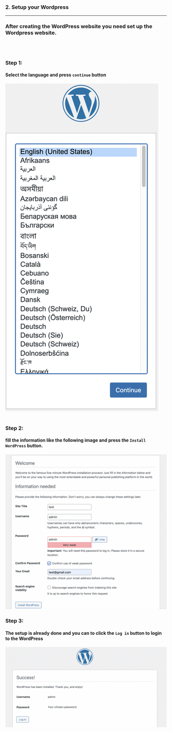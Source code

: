 ### 2. Setup your Wordpress
---
### After creating the WordPress website you need set up the Wordpress website.
<br></br>
### **Step 1:**
#### Select the language and press `continue` button
![Image](./assets/Language.png)
<br></br>
### **Step 2:**

#### fill the information like the following image and press the `Install WordPress` button.
![Image](./assets/WPSetup.png)

### **Step 3:**
#### The setup is already done and you can to click the `Log in` button to login to the WordPress
![Image](./assets/WPLogin.png)